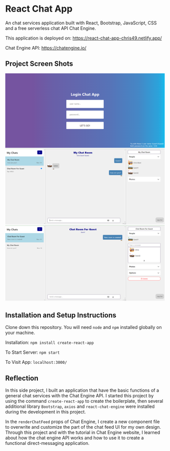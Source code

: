 # React Chat App

An chat services application built with React, Bootstrap, JavaScript, CSS and a free serverless chat API Chat Engine.

This application is deployed on: https://react-chat-app-chris49.netlify.app/

Chat Engine API: https://chatengine.io/

## Project Screen Shots
<img src="https://github.com/chrisnumber49/React-Chat-App/blob/master/screen%20shot/demo1.PNG" width="600" >

<img src="https://github.com/chrisnumber49/React-Chat-App/blob/master/screen%20shot/demo2.PNG" width="600" >

<img src="https://github.com/chrisnumber49/React-Chat-App/blob/master/screen%20shot/demo3.PNG" width="600" >

## Installation and Setup Instructions

Clone down this repository. You will need `node` and `npm` installed globally on your machine.  

Installation: `npm install create-react-app`  

To Start Server: `npm start`  

To Visit App: `localhost:3000/`

## Reflection 

In this side project, I built an application that have the basic functions of a general chat services with the Chat Engine API. I started this project by using the command `create-react-app` to create the boilerplate, then several additional library `Bootstrap`, `axios` and `react-chat-engine` were installed during the development in this project.  

In the `renderChatFeed` props of Chat Engine, I create a new component file to overwrite and customize the part of the chat feed UI for my own design. Through this project and with the tutorial in Chat Engine website, I learned about how the chat engine API works and how to use it to create a functional direct-messaging application.
